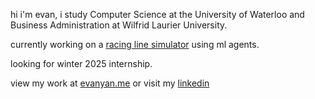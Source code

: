 hi i'm evan, i study Computer Science at the University of Waterloo and Business Administration at Wilfrid Laurier University.

currently working on a <a href="https://github.com/evanyans/racing-line-simulation">racing line simulator</a> using ml agents.

looking for winter 2025 internship.

view my work at <a href="https://evanyan.me/">evanyan.me</a> or visit my <a href="https://www.linkedin.com/in/yanevan/">linkedin</a>

